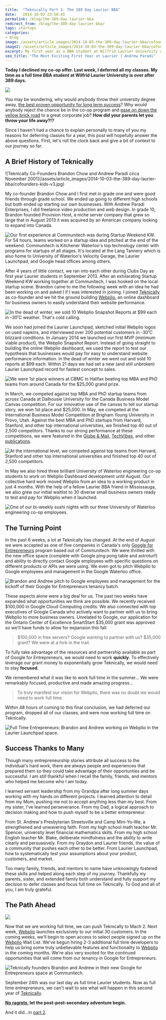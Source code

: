 ```yaml
---
title:  "Teknically Part 1: The 389 Day Laurier BBA"
date:   2014-10-03 23:58:45
permalink: /blog/the-389-day-laurier-bba
redirect_from: /blog/the-389-day-laurier-bba/
tags: startups
categories:
- blog
image: /assets/article_images/2014-10-03-the-389-day-laurier-bba/cofounders-launchpad-desk-2000c.jpg
image2: /assets/article_images/2014-10-03-the-389-day-laurier-bba/cofounders-launchpad-desk-1000c.jpg
excerpt: My first year as a BBA student at Wilfrid Laurier University was unlike anything imaginable. I started a business, travelled the world, and now I'm free.
seo_title: "The Most Exciting First Year at Laurier | Andrew Paradi"
---
```


**Today I declined my co-op offer. Last week, I deferred all my classes. My time as a full time BBA student at Wilfrid Laurier University is over after 389 days.**

![](/assets/article_images/2014-10-03-the-389-day-laurier-bba/Decline-Co-op.png)

You may be wondering, why would anybody throw their university degree away, <a href="http://www.newrepublic.com/article/118747/ivy-league-schools-are-overrated-send-your-kids-elsewhere" target="_blank">the best proven opportunity for long term success</a>? Why would anybody reject the chance be in the co-op program and <a href="http://youtu.be/oGxBx8RzzrM?t=49s" target="_blank">ease on down the yellow brick road</a> to a great corporate job? <strong>How did your parents let you throw your life away?!?</strong>

Since I haven't had a chance to explain personally to many of you my reasons for deferring classes for a year, this post will hopefully answer the above questions. First, let's roll the clock back and give a bit of context to our journey so far.

<h2>A Brief History of Teknically</h2>
![Teknically Co-Founders Brandon Chow and Andrew Paradi circa November 2001](/assets/article_images/2014-10-03-the-389-day-laurier-bba/cofounders-kids-v3.jpg)

My co-founder Brandon Chow and I first met in grade one and were good friends through grade school. We ended up going to different high schools but both ended up starting our own businesses. With Andrew Paradi Enterprises, I did freelance video production and web design. In grade 10, Brandon founded Provision Host, a niche server company that grew so large that in August 2013 it was acquired by an American company looking to expand into Canada.

![Our first experience at Communitech was during Startup Weekend KW. For 54 hours, teams worked on a startup idea and pitched at the end of the weekend. Communitech is Kitchener Waterloo's top technology center with programs for startups of all stages. It's located at the Lang Tannery which is also home to University of Waterloo's Velocity Garage, the Laurier Launchpad, and Google head offices among others.](/assets/article_images/2014-10-03-the-389-day-laurier-bba/tannery.jpg)

After 4 years of little contact, we ran into each other during Clubs Day as first year Laurier students in September 2013. After an exhilarating Startup Weekend KW working together at Communitech, I was hooked on the local startup scene. Brandon came to me the following week with an idea he had been working on and asked I if I was interested in joining. I joined <a href="http://teknically.com" target="_blank">Teknically</a> as co-founder and we hit the ground building <a href="http://webplio.com" target="_blank">Webplio</a>, an online dashboard for business owners to easily understand their website performance.

![In the dead of winter, we sold 10 Webplio Snapshot Reports at $99 each in -30˚C weather. That's cold calling.](/assets/article_images/2014-10-03-the-389-day-laurier-bba/webplio-report-winter.jpg)

We soon had joined the Laurier Launchpad, sketched initial Webplio logos on used napkins, and interviewed over 200 potential customers in -30˚C blizzard conditions. In January 2014 we launched our first MVP (minimum viable product), the Webplio Snapshot Report. Instead of going straight to building the online Webplio dashboard, we used the report to test our hypothesis that businesses would pay for easy to understand website performance information. In the dead of winter we went out and sold 10 reports at $99 each. Within 21 days we had set a new (and still unbroken) Laurier Launchpad record for fastest concept to sales.

![We were 1st place winners at CBMC in Halifax beating top MBA and PhD teams from around Canada for the $25,000 grand prize.](/assets/article_images/2014-10-03-the-389-day-laurier-bba/bmc-winner-cheque.jpg)

In March, we competed against top MBA and PhD startup teams from across Canada at Dalhousie University for the Canada Business Model Canvas competition. For our innovative use of the canvas to tell our startup story, we won 1st place and $25,000. In May, we competed at the International Business Model Competition at Brigham Young University in Provo, Utah. Against the best MBA and PhD startups from Harvard, Stanford, and other top international universities, we finished top 40 out of 2,500 competitors. Thanks to our strong performance at these competitions, we were featured in the <a href="http://www.theglobeandmail.com/report-on-business/careers/business-education/saskatchewan-schools-reduce-roadblocks-for-aboriginal-business-students/article17597347" target="_blank">Globe & Mail</a>, <a href="http://www.techvibes.com/blog/canadas-business-model-competition-2014-03-17" target="_blank">TechVibes</a>, and other <a href="http://teknically.com/press" target="_blank">publications</a>.

![At the international level, we competed against top teams from Harvard, Stanford and other top international universities and finished top 40 out of 2,500 competitors.](/assets/article_images/2014-10-03-the-389-day-laurier-bba/utah.jpg)

In May we also hired three brilliant University of Waterloo engineering co-op students to work on Webplio Dashboard development until August. Our collective hard work moved Webplio from an idea to a working product in just 4 months. With the help of a fellow Laurier BBA friend in Mississauga, we also grew our initial waitlist to 30 diverse small business owners ready to test and pay for Webplio when it launched.

![One of our bi-weekly sushi nights with our three University of Waterloo engineering co-op employees.](/assets/article_images/2014-10-03-the-389-day-laurier-bba/sushi.jpg)

The Turning Point
---

In the past 6 weeks, a lot at Teknically has changed. At the end of August we were accepted as one of five companies in Canada's only <a href="https://www.googleforentrepreneurs.com" target="_blank">Google for Entrepreneurs</a> program based out of Communitech. We were thrilled with the new office space (complete with Google ping pong table and astroturf) and ability to directly contact Google employees with specific questions on different products or APIs we were using. We even got to pitch Webplio to Google employees and management in the Google Waterloo office.

![Brandon and Andrew pitch to Google employees and management for the kickoff of their Google for Entrepreneurs tenancy batch.](/assets/article_images/2014-10-03-the-389-day-laurier-bba/google-for-entrepreneurs.jpg)

These aspects alone were a big deal for us. The past two weeks have expanded what opportunities we think are possible. We recently received $100,000 in Google Cloud Computing credits. We also connected with top executives of Google Canada who actively want to partner with us to bring Webplio to more business owners. Unrelated to Google, our application for the Ontario Center of Excellence SmartStart $35,000 grant was approved so we'll have funds to allow for expansion this fall.



>$100,000 in free servers? Google wanting to partner with us? $35,000 grant? We were at a fork in the trail.



To fully take advantage of the resources and partnership available as part of Google for Entrepreneurs, we would need to work <strong>quickly</strong>. To effectively leverage our grant money to exponentially grow Teknically, we would need to stay <strong>focused</strong>.

We remembered what it was like to work full time in the summer... We were remarkably focused, productive and made amazing progress...



>To truly manifest our vision for Webplio, there was no doubt we would need to work full time.



Within 48 hours of coming to this final conclusion, we had deferred our program, dropped all of our classes, and were now working full time on Teknically.

![Full Time Entrepreneurs: Brandon and Andrew working on Webplio in the Laurier Launchpad space.](/assets/article_images/2014-10-03-the-389-day-laurier-bba/cofounders-launchpad-desk.jpg)

Success Thanks to Many
---

Though many entrepreneurship stories attribute all success to the individual's hard work, there are always people and experiences that prepared them so they could take advantage of their opportunties and be successful. I am still thankful when I recall the family, friends, and mentors who helped me become who I am today.

I learned servant leadership from my Grandpa after long summer days working with my hands on different projects. I learned attention to detail from my Mom, pushing me not to accept anything less than my best. From my sister, I've learned perseverance. From my Dad, a logical approach to decision making and how to push myself to be a better entrepreneur.

From St. Andrew's Presbyterian Streetsville and Camp Mini-Yo-We, a strengthened and unwavering faith. From my high school math teacher Mr. Spencer, university level financial mathematics skills. From my high school English teacher Mr. Blake, deliberate mindfulness and the ability to write clearly and persuasively. From my Graydon and Laurier friends, the value of a community that pushes each other to be better. From Laurier Launchpad, how to systematically test your assumptions about your product, customers, and market.

Too many family, friends, and mentors to name have unknowingly fostered these skills and helped along each step of my journey. Thankfully my parents, sister, and extended family both understand and fully support my decision to defer classes and focus full time on Teknically. To God and all of you, I am truly grateful.

The Path Ahead
---

![](/assets/article_images/2014-09-30-stockslate-hack-the-north/Webplio-Dashboard-v3-Referrals.png)

Now that we are working full time, we can push Teknically to Mach 2. Next week, <a href="http://webplio.com" target="_blank">Webplio</a> launches exclusively to our initial 30 customers. In the coming weeks, we'll begin to open access to select people signed up on the <a href="http://webplio.com" target="_blank">Webplio</a> Wait List. We've begun hiring 2-3 additional full time developers to help us bring some truly unbelievable features and functionality to <a href="http://webplio.com" target="_blank">Webplio</a> in the coming months. We're also very excited for the continued opportunities that will come from our tenancy in Google for Entrepreneurs.

![Teknically founders Brandon and Andrew in their new Google for Entrepreneurs space at Communitech.](/assets/article_images/2014-10-03-the-389-day-laurier-bba/cofounders-ping-pong.jpg)

September 24th was our last day as full time Laurier students. Now as full time entrepreneurs, we can't wait to see what will happen in this second year of <a href="http://teknically.com" target="_blank">Teknically</a>.

<strong><a href="http://youtu.be/_DnKNClu2XM?t=1m45s" target="_blank">No ragrets</a>, let the post-post-secondary adventure begin.</strong>

And it did...in [part 2](/blog/the-dream-fades).
